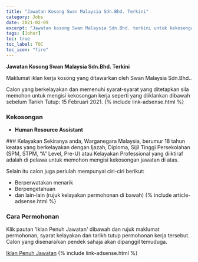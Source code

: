 ```yaml
---
title: "Jawatan Kosong Swan Malaysia Sdn.Bhd. Terkini" 
category: Jobs 
date: 2021-02-09 
excerpt: "Jawatan kosong Swan Malaysia Sdn.Bhd. terkini untuk kekosongan Human Resource Assistant" 
tags: [Johor] 
toc: true 
toc_label: TOC 
toc_icon: "fire" 
--- 
```


**Jawatan Kosong Swan Malaysia Sdn.Bhd. Terkini**

Maklumat iklan kerja kosong yang ditawarkan oleh Swan Malaysia Sdn.Bhd.. 

Calon yang berkelayakan dan memenuhi syarat-syarat yang ditetapkan sila memohon untuk mengisi kekosongan kerja seperti yang diiklankan dibawah sebelum Tarikh Tutup: 15 Februari 2021. 
{% include link-adsense.html %} 
### Kekosongan 
<ul>
<li>
<p><strong>Human Resource Assistant</strong></p>
</li>
</ul> 
### Kelayakan 
Sekiranya anda, Warganegara Malaysia, berumur 18 tahun keatas yang berkelayakan dengan Ijazah, Diploma, Sijil Tinggi Persekolahan (SPM, STPM, “A” Level, Pre-U) atau Kelayakan Professional yang diiktiraf adalah di pelawa untuk memohon mengisi kekosongan jawatan di atas.

Selain itu calon juga perlulah mempunyai ciri-ciri berikut:
- Berperwatakan menarik
- Berpengetahuan
- dan lain-lain (rujuk kelayakan permohonan di bawah) 
{% include article-adsense.html %} 
### Cara Permohonan 
Klik pautan 'Iklan Penuh Jawatan' dibawah dan rujuk maklumat permohonan, syarat kelayakan dan tarikh tutup permohonan kerja tersebut.
Calon yang disenaraikan pendek sahaja akan dipanggil temuduga.

<a href="https://www.jobstreet.com.my/en/job/human-resource-assistant-4477381?jobId=jobstreet-my-job-4477381&sectionRank=1&token=0~551fe3f7-213c-4398-acfa-5a05cf15e10f&searchPath=%2Fen%2Fjob-search%2Fjobs-at-swan-malaysia-sdn-bhd%2F&fr=SRP%20View%20In%20New%20Tab" class="btn btn--info" target="_blank" rel="nofollow noopenner">Iklan Penuh Jawatan</a> 
{% include link-adsense.html %} 